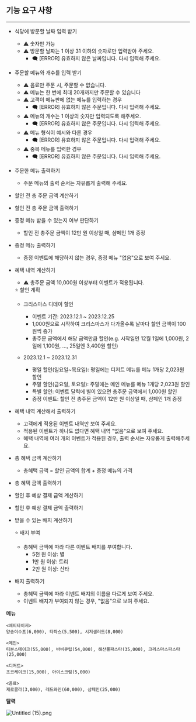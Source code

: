 ## 기능 요구 사항

---

- 식당에 방문할 날짜 입력 받기
    - ⚠️ 숫자만 가능
    - ⚠️ 방문할 날짜는 1 이상 31 이하의 숫자로만 입력받아 주세요.
        - 🗨️ [ERROR] 유효하지 않은 날짜입니다. 다시 입력해 주세요.


- 주문할 메뉴와 개수를 입력 받기
    - ⚠️ 음료만 주문 시, 주문할 수 없습니다.
    - ⚠️ 메뉴는 한 번에 최대 20개까지만 주문할 수 있습니다
    - ⚠️ 고객이 메뉴판에 없는 메뉴를 입력하는 경우
        - 🗨️ [ERROR] 유효하지 않은 주문입니다. 다시 입력해 주세요.
    - ⚠️ 메뉴의 개수는 1 이상의 숫자만 입력되도록 해주세요.
        - 🗨️ [ERROR] 유효하지 않은 주문입니다. 다시 입력해 주세요.
    - ⚠️ 메뉴 형식이 예시와 다른 경우
        - 🗨️ [ERROR] 유효하지 않은 주문입니다. 다시 입력해 주세요.
    - ⚠️ 중복 메뉴를 입력한 경우
        - 🗨️ [ERROR] 유효하지 않은 주문입니다. 다시 입력해 주세요.

- 주문한 메뉴 출력하기
    - 주문 메뉴의 출력 순서는 자유롭게 출력해 주세요.

- 할인 전 총 주문 금액 계산하기
- 할인 전 총 주문 금액 출력하기

- 증정 메뉴 받을 수 있는지 여부 판단하기
    - 할인 전 총주문 금액이 12만 원 이상일 때, 샴페인 1개 증정
- 증정 메뉴 출력하기
    - 증정 이벤트에 해당하지 않는 경우, 증정 메뉴 "없음"으로 보여 주세요.

- 혜택 내역 계산하기
    - ⚠️ 총주문 금액 10,000원 이상부터 이벤트가 적용됩니다.

    <aside>
    ⭐ 할인 계획

    - 크리스마스 디데이 할인
        - 이벤트 기간: 2023.12.1 ~ 2023.12.25
        - 1,000원으로 시작하여 크리스마스가 다가올수록 날마다 할인 금액이 100원씩 증가
        - 총주문 금액에서 해당 금액만큼 할인(e.g. 시작일인 12월 1일에 1,000원, 2일에 1,100원, ..., 25일엔 3,400원 할인)

    - 2023.12.1 ~ 2023.12.31
        - 평일 할인(일요일~목요일): 평일에는 디저트 메뉴를 메뉴 1개당 2,023원 할인
        - 주말 할인(금요일, 토요일): 주말에는 메인 메뉴를 메뉴 1개당 2,023원 할인
        - 특별 할인: 이벤트 달력에 별이 있으면 총주문 금액에서 1,000원 할인
        - 증정 이벤트: 할인 전 총주문 금액이 12만 원 이상일 때, 샴페인 1개 증정
    </aside>

- 혜택 내역 계산해서 출력하기
    - 고객에게 적용된 이벤트 내역만 보여 주세요.
    - 적용된 이벤트가 하나도 없다면 혜택 내역 "없음"으로 보여 주세요.
    - 혜택 내역에 여러 개의 이벤트가 적용된 경우, 출력 순서는 자유롭게 출력해주세요.

- 총 혜택 금액 계산하기
    - 총혜택 금액 = 할인 금액의 합계 + 증정 메뉴의 가격
- 총 혜택 금액 출력하기

- 할인 후 예상 결제 금액 계산하기
- 할인 후 예상 결제 금액 출력하기

- 받을 수 있는 배지 계산하기

    <aside>
    ⭐ 배지 부여

    - 총혜택 금액에 따라 다른 이벤트 배지를 부여합니다.
        - 5천 원 이상: 별
        - 1만 원 이상: 트리
        - 2만 원 이상: 산타
    </aside>

- 배지 출력하기
    - 총혜택 금액에 따라 이벤트 배지의 이름을 다르게 보여 주세요.
    - 이벤트 배지가 부여되지 않는 경우, "없음"으로 보여 주세요.

**메뉴**

```
<애피타이저>
양송이수프(6,000), 타파스(5,500), 시저샐러드(8,000)

<메인>
티본스테이크(55,000), 바비큐립(54,000), 해산물파스타(35,000), 크리스마스파스타(25,000)

<디저트>
초코케이크(15,000), 아이스크림(5,000)

<음료>
제로콜라(3,000), 레드와인(60,000), 샴페인(25,000)
```

**달력**

![Untitled (15).png](..%2F..%2F..%2FUsers%2Ftncks%2FDownloads%2FUntitled%20%2815%29.png)
